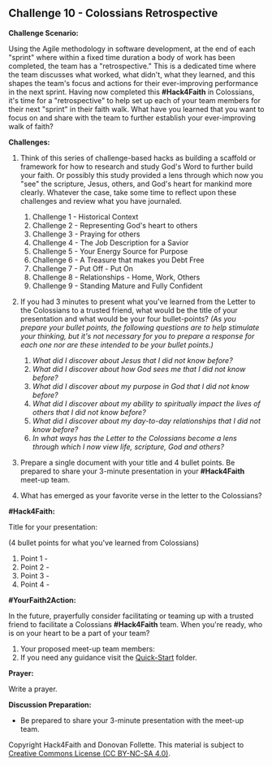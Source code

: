 ## **Challenge 10 - Colossians Retrospective**


**Challenge Scenario:**

Using the Agile methodology in software development, at the end of each "sprint" where within a fixed time duration a body of work has been completed, the team has a "retrospective." This is a dedicated time where the team discusses what worked, what didn't, what they learned, and this shapes the team's focus and actions for their ever-improving performance in the next sprint. Having now completed this **#Hack4Faith** in Colossians, it's time for a "retrospective" to help set up each of your team members for their next "sprint" in their faith walk. What have you learned that you want to focus on and share with the team to further establish your ever-improving walk of faith?


**Challenges:**
1. Think of this series of challenge-based hacks as building a scaffold or framework for how to research and study God's Word to further build your faith. Or possibly this study provided a lens through which now you "see" the scripture, Jesus, others, and God's heart for mankind more clearly. Whatever the case, take some time to reflect upon these challenges and review what you have journaled. 
    1. Challenge 1 - Historical Context
    1. Challenge 2 - Representing God's heart to others
    1. Challenge 3 - Praying for others
    1. Challenge 4 - The Job Description for a Savior
    1. Challenge 5 - Your Energy Source for Purpose
    1. Challenge 6 - A Treasure that makes you Debt Free
    1. Challenge 7 - Put Off - Put On
    1. Challenge 8 - Relationships - Home, Work, Others
    1. Challenge 9 - Standing Mature and Fully Confident

1. If you had 3 minutes to present what you've learned from the Letter to the Colossians to a trusted friend, what would be the title of your presentation and what would be your four bullet-points? *(As you prepare your bullet points, the following questions are to help stimulate your thinking, but it's not necessary for you to prepare a response for each one nor are these intended to be your bullet points.)*
    1. *What did I discover about Jesus that I did not know before?*
    1. *What did I discover about how God sees me that I did not know before?*
    1. *What did I discover about my purpose in God that I did not know before?*
    1. *What did I discover about my ability to spiritually impact the lives of others that I did not know before?*
    1. *What did I discover about my day-to-day relationships that I did not know before?*
    1. *In what ways has the Letter to the Colossians become a lens through which I now view life, scripture, God and others?*

     
1. Prepare a single document with your title and 4 bullet points. Be prepared to share your 3-minute presentation in your **#Hack4Faith** meet-up team.

1. What has emerged as your favorite verse in the letter to the Colossians?

**#Hack4Faith:**

Title for your presentation:

(4 bullet points for what you've learned from Colossians)
1. Point 1 - 
1. Point 2 - 
1. Point 3 - 
1. Point 4 - 

**#YourFaith2Action:**

In the future, prayerfully consider facilitating or teaming up with a trusted friend to facilitate a Colossians **#Hack4Faith** team. When you're ready, who is on your heart to be a part of your team?
1. Your proposed meet-up team members:
1. If you need any guidance visit the [Quick-Start](https://github.com/hack4faith/colossians/tree/main/Quick-Start) folder. 

**Prayer:**

Write a prayer.

**Discussion Preparation:**
- Be prepared to share your 3-minute presentation with the meet-up team.

Copyright Hack4Faith and Donovan Follette. This material is subject to [Creative Commons License (CC BY-NC-SA 4.0)](https://creativecommons.org/licenses/by-nc-sa/4.0/).



